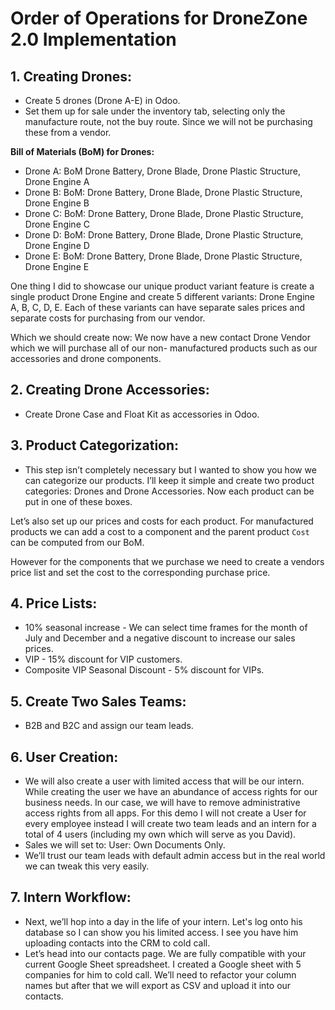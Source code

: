 # Order of Operations for DroneZone 2.0 Implementation

## 1. Creating Drones:
   - Create 5 drones (Drone A-E) in Odoo.
   - Set them up for sale under the inventory tab, selecting only the manufacture route, not the buy route. Since we will not be purchasing these from a vendor.
   
   **Bill of Materials (BoM) for Drones:**
   - Drone A: BoM Drone Battery, Drone Blade, Drone Plastic Structure, Drone Engine A
   - Drone B: BoM: Drone Battery, Drone Blade, Drone Plastic Structure, Drone Engine B
   - Drone C: BoM: Drone Battery, Drone Blade, Drone Plastic Structure, Drone Engine C
   - Drone D: BoM: Drone Battery, Drone Blade, Drone Plastic Structure, Drone Engine D
   - Drone E: BoM: Drone Battery, Drone Blade, Drone Plastic Structure, Drone Engine E

   One thing I did to showcase our unique product variant feature is create a single product Drone Engine and create 5 different variants: Drone Engine A, B, C, D, E. Each of these variants can have separate sales prices and separate costs for purchasing from our vendor.

   Which we should create now: We now have a new contact Drone Vendor which we will purchase all of our non- manufactured products such as our accessories and drone components.

## 2. Creating Drone Accessories:
   - Create Drone Case and Float Kit as accessories in Odoo.

## 3. Product Categorization:
   - This step isn’t completely necessary but I wanted to show you how we can categorize our products. I’ll keep it simple and create two product categories: Drones and Drone Accessories. Now each product can be put in one of these boxes.

   Let’s also set up our prices and costs for each product. For manufactured products we can add a cost to a component and the parent product `Cost` can be computed from our BoM.

   However for the components that we purchase we need to create a vendors price list and set the cost to the corresponding purchase price.

## 4. Price Lists:
   - 10% seasonal increase - We can select time frames for the month of July and December and a negative discount to increase our sales prices.
   - VIP - 15% discount for VIP customers.
   - Composite VIP Seasonal Discount - 5% discount for VIPs.

## 5. Create Two Sales Teams: 
   - B2B and B2C and assign our team leads.

## 6. User Creation:
   - We will also create a user with limited access that will be our intern. While creating the user we have an abundance of access rights for our business needs. In our case, we will have to remove administrative access rights from all apps. For this demo I will not create a User for every employee instead I will create two team leads and an intern for a total of 4 users (including my own which will serve as you David).
   - Sales we will set to: User: Own Documents Only.
   - We’ll trust our team leads with default admin access but in the real world we can tweak this very easily.

## 7. Intern Workflow:
   - Next, we’ll hop into a day in the life of your intern. Let's log onto his database so I can show you his limited access. I see you have him uploading contacts into the CRM to cold call.
   - Let’s head into our contacts page. We are fully compatible with your current Google Sheet spreadsheet. I created a Google sheet with 5 companies for him to cold call. We’ll need to refactor your column names but after that we will export as CSV and upload it into our contacts.
